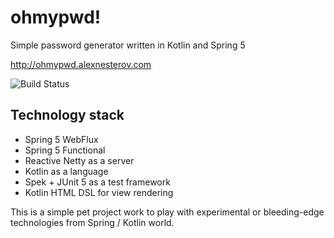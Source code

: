 # ohmypwd!
Simple password generator written in Kotlin and Spring 5

http://ohmypwd.alexnesterov.com

![Build Status](https://ci.alexnesterov.com/api/v1/teams/main/pipelines/ohmypwd/jobs/build/badge)

## Technology stack
- Spring 5 WebFlux
- Spring 5 Functional
- Reactive Netty as a server
- Kotlin as a language
- Spek + JUnit 5 as a test framework
- Kotlin HTML DSL for view rendering

This is a simple pet project work to play with experimental or bleeding-edge technologies from Spring / Kotlin world.
